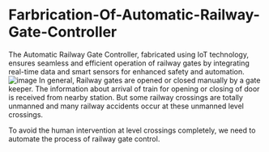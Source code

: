 # Farbrication-Of-Automatic-Railway-Gate-Controller
The Automatic Railway Gate Controller, fabricated using IoT technology, ensures seamless and efficient operation of railway gates by integrating real-time data and smart sensors for enhanced safety and automation. 
![image](https://github.com/user-attachments/assets/11e12976-7b90-4a94-b15e-2e645a77305f)
In general, Railway gates are opened or closed manually by a gate keeper. The information about arrival of train for opening or closing of door is received from nearby station. But some railway crossings are totally unmanned and many railway accidents occur at these unmanned level crossings.

To avoid the human intervention at level crossings completely, we need to automate the process of railway gate control.
